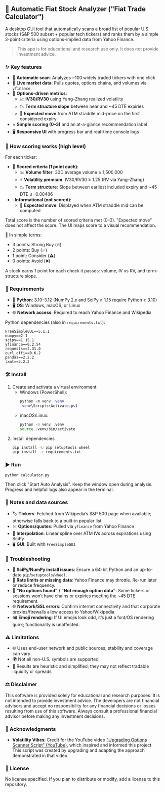 ## 🚀 Automatic Fiat Stock Analyzer ("Fiat Trade Calculator")

A desktop GUI tool that automatically scans a broad list of popular U.S. stocks (S&P 500 subset + popular tech tickers) and ranks them by a simple 3-point criteria using options-implied data from Yahoo Finance.

> This app is for educational and research use only. It does not provide investment advice.

### ✨ Key features
- 🔎 **Automatic scan**: Analyzes ~100 widely traded tickers with one click
- 📡 **Live market data**: Pulls quotes, options chains, and volumes via `yfinance`
- 🧮 **Options-driven metrics**:
  - 📈 **IV30/RV30** using Yang–Zhang realized volatility
  - 📉 **Term structure slope** between near and ~45 DTE expiries
  - 🎯 **Expected move** from ATM straddle mid-price on the first considered expiry
- ⭐ **Simple scoring (0–3)** and an at-a-glance recommendation label
- 🖥️ **Responsive UI** with progress bar and real-time console logs

### 🧠 How scoring works (high level)
For each ticker:
- 🏁 **Scored criteria (1 point each):**
  - 📊 **Volume filter**: 30D average volume ≥ 1,500,000
  - ⚡ **Volatility premium**: IV30/RV30 ≥ 1.25 (RV via Yang–Zhang)
  - 📉 **Term structure**: Slope between earliest included expiry and ~45 DTE ≤ -0.00406
- ℹ️ **Informational (not scored):**
  - 🎯 **Expected move**: Displayed when ATM straddle mid can be computed

Total score is the number of scored criteria met (0–3). "Expected move" does not affect the score. The UI maps score to a visual recommendation.

🧭 In simple terms:
- 3 points: Strong Buy (🔥)
- 2 points: Buy (✅)
- 1 point: Consider (⚠️)
- 0 points: Avoid (❌)

A stock earns 1 point for each check it passes: volume, IV vs RV, and term-structure slope.

### 🧰 Requirements
- 🐍 **Python**: 3.10–3.12 (NumPy 2.x and SciPy ≥ 1.15 require Python ≥ 3.10)
- 🖥️ **OS**: Windows, macOS, or Linux
- 🌐 **Network access**: Required to reach Yahoo Finance and Wikipedia

Python dependencies (also in `requirements.txt`):
```
FreeSimpleGUI==5.1.1
numpy==2.1
scipy==1.15.1
yfinance==0.2.54
requests==2.31.0
curl_cffi==0.6.2
pandas==2.2.2
lxml==5.2.2
```

### 🛠️ Install
1. Create and activate a virtual environment
   - Windows (PowerShell):
     ```powershell
     python -m venv .venv
     .venv\Scripts\Activate.ps1
     ```
   - macOS/Linux:
     ```bash
     python -m venv .venv
     source .venv/bin/activate
     ```
2. Install dependencies
   ```bash
   pip install -U pip setuptools wheel
   pip install -r requirements.txt
   ```

### ▶️ Run
```bash
python calculator.py
```
Then click "Start Auto Analysis". Keep the window open during analysis. Progress and helpful logs also appear in the terminal.

### 📝 Notes and data sources
- 🏷️ **Tickers**: Fetched from Wikipedia’s S&P 500 page when available; otherwise falls back to a built-in popular list
- 💹 **Options/quotes**: Pulled via `yfinance` from Yahoo Finance
- 🧩 **Interpolation**: Linear spline over ATM IVs across expirations using SciPy
- 🖥️ **GUI**: Built with `FreeSimpleGUI`

### 🧯 Troubleshooting
- 🔧 **SciPy/NumPy install issues**: Ensure a 64-bit Python and an up-to-date `pip`/`setuptools`/`wheel`.
- 🚦 **Rate limits or missing data**: Yahoo Finance may throttle. Re-run later or reduce frequency.
- 📅 **"No options found" / "Not enough option data"**: Some tickers or sessions won’t have chains or expiries meeting the ~45 DTE requirement.
- 🌐 **Network/SSL errors**: Confirm internet connectivity and that corporate proxies/firewalls allow access to Yahoo/Wikipedia.
- 🖼️ **Emoji rendering**: If UI emojis look odd, it’s just a font/OS rendering quirk; functionality is unaffected.

### ⚠️ Limitations
- 🌐 Uses end-user network and public sources; stability and coverage can vary
- 🌍 Not all non-U.S. symbols are supported
- 🧪 Results are heuristic and simplified; they may not reflect tradable liquidity or spreads

### ⚖️ Disclaimer
This software is provided solely for educational and research purposes. It is not intended to provide investment advice. The developers are not financial advisors and accept no responsibility for any financial decisions or losses resulting from use of this software. Always consult a professional financial advisor before making any investment decisions.

### 🙏 Acknowledgments
- **Volatility Vibes**: Credit for the YouTube video ["Upgrading Options Scanner Script" (YouTube)](https://www.youtube.com/watch?v=oW6MHjzxHpU), which inspired and informed this project. This script was created by upgrading and adapting the approach demonstrated in that video.

### 📄 License
No license specified. If you plan to distribute or modify, add a license to this repository.
